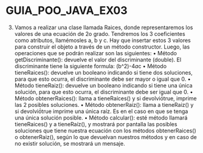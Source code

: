 # GUIA_POO_JAVA_EX03
3. Vamos a realizar una clase llamada Raices, donde representaremos los valores de una 
ecuación de 2o grado. Tendremos los 3 coeficientes como atributos, llamémosles a, b y c. 
Hay que insertar estos 3 valores para construir el objeto a través de un método 
constructor. Luego, las operaciones que se podrán realizar son las siguientes: 
• Método getDiscriminante(): devuelve el valor del discriminante (double). El 
discriminante tiene la siguiente formula: (b^2)-4*a*c 
• Método tieneRaices(): devuelve un booleano indicando si tiene dos soluciones, para 
que esto ocurra, el discriminante debe ser mayor o igual que 0. 
• Método tieneRaiz(): devuelve un booleano indicando si tiene una única solución, para 
que esto ocurra, el discriminante debe ser igual que 0. 
• Método obtenerRaices(): llama a tieneRaíces() y si devolvió́true, imprime las 2 posibles 
soluciones. 
• Método obtenerRaiz(): llama a tieneRaiz() y si devolvió́true imprime una única raíz. Es 
en el caso en que se tenga una única solución posible. 
• Método calcular(): esté método llamará tieneRaices() y a tieneRaíz(), y mostrará por 
pantalla las posibles soluciones que tiene nuestra ecuación con los métodos 
obtenerRaices() o obtenerRaiz(), según lo que devuelvan nuestros métodos y en caso 
de no existir solución, se mostrará un mensaje. 
